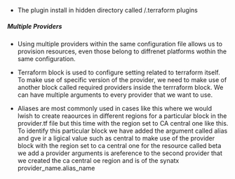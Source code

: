- The plugin install in hidden directory called /.terraform plugins
##### Multiple Providers
- Using multiple providers within the same configuration file allows us to provision resources, even those belong to diffrenet platforms wothin the same configuration.
- Terraform block is used to configure setting related to terraform itself. To make use of specific version of the provider, we need to make use of another block called required providers  inside the terrraform block. We can have multiple arguments to every provider that we want to use.


- Aliases are most commonly used in cases like this where we would lwish to create reaources in different regions for a particular block in the provider.tf file but this time with the region set to CA central one like this. To identify this particular block we have added the argument called alias and gve ir a ligical value such as central to make use  of the provider block with the region set to ca central one for the resource called beta we add a provider arguments is areference to the second provider that we created the ca central oe region and is of the synatx provider_name.alias_name 